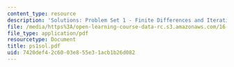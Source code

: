 ```yaml
---
content_type: resource
description: 'Solutions: Problem Set 1 - Finite Differences and Iterative Methods'
file: /media/https%3A/open-learning-course-data-rc.s3.amazonaws.com/16-920j-numerical-methods-for-partial-differential-equations-sma-5212-spring-2003/7420def42c6003e855e31acb1b26d082_ps1sol.pdf
file_type: application/pdf
resourcetype: Document
title: ps1sol.pdf
uid: 7420def4-2c60-03e8-55e3-1acb1b26d082
---
```

